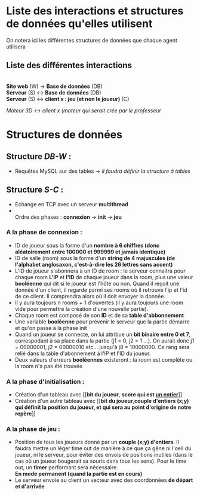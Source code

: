 # Liste des interactions et structures de données qu'elles utilisent
On notera ici les différentes structures de données que chaque agent utilisera
## Liste des différentes interactions
<br/>**Site web** (W) -> **Base de données** (DB) 
<br/> **Serveur** (S) <-> **Base de données** (DB)
<br/> **Serveur** (S) <-> **client x : jeu (et non le joueur)** (C)

*Moteur 3D <-> client x (moteur qui serait crée par le professeur*
# Structures de données
## Structure *DB-W* : 
- Requêtes MySQL sur des tables
-> *il faudra définir la structure à tables*
## Structure *S-C* :
- Echange en TCP avec un serveur **multithread**
- <br/> Ordre des phases : **connexion** -> **init** -> **jeu** 

### **A la phase de connexion :**
- ID de joueur sous la forme d'un **nombre à 6
 chiffres (donc aléatoirement entre 100000 et 999999 et jamais identique)**
- ID de salle (room) sous la forme d'un **string de 4 majuscules (de l'alphabet anglosaxon, c'est-à-dire les 26 lettres sans accent)**
- L'ID de joueur s'abonnera à un ID de room : le serveur connaitra pour chaque room **L'IP** et **l'ID** de chaque joueur dans la room, plus une valeur **booléenne** qui dit si le joueur est l'hôte ou non. Quand il reçoit une donnée d'un client, il regarde parmi ses rooms où il retrouve l'ip et l'id de ce client. Il comprendra alors où il doit envoyer la donnée.
- Il y aura toujours n rooms + 1 d'ouvertes (il y aura toujours une room vide pour permettre la création d'une nouvelle partie).
- Chaque room est composé de son **ID** et de sa **table d'abbonnement**
- Une variable **booléenne** pour prévenir le serveur que la partie démarre et qu'on passe à la phase init
- Quand un joueur se connecte, on lui attribue un **bit binaire entre 0 et 7**, correspodant à sa place dans la partie (j1 = 0, j2 = 1 ...).
On aurait donc j1 = 00000001, j2 = 00000010 etc... jusqu'à j8 = 10000000. Ce rang sera relié dans la table d'abonnement à l'IP et l'ID du joueur.
- Deux valeurs d'erreurs **booléennes** existeront : la room est complète ou la room n'a pas été trouvée
###  **A la phase d'initialisation :**
- Création d'un tableau  avec [[**bit du joueur**, **score qui est <u> un entier</u>**]]
- Création d'un autre tableau avec [[**bit du joueur**,**couple d'entiers (x;y) qui définit la position du joueur, et qui sera au point d'origine de notre repère**]]

### **A la phase de jeu :**
- Position de tous les joueurs donné par un **couple (x;y) d'entiers**. Il faudra mettre un léger time out de manière à ce que ça gêne ni l'oeil du joueur, ni le serveur, pour éviter des envois de positions inutiles (dans le cas où un joueur bougerait sa souris dans tous les sens). Pour le time out, un **timer** performant sera nécessaire. 
<br/>**En mode permanent (quand la partie est en cours)**
- Le serveur envoie au client un vecteur avec des coordonnées **de départ et d'arrivée**